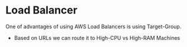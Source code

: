 # Load Balancer
One of advantages of using AWS Load Balancers is using Target-Group.
- Based on URLs we can route it to High-CPU vs High-RAM Machines